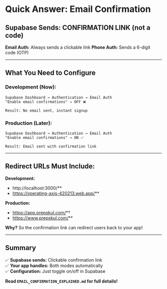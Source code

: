 # Quick Answer: Email Confirmation

## Supabase Sends: **CONFIRMATION LINK** (not a code)

**Email Auth:** Always sends a clickable link
**Phone Auth:** Sends a 6-digit code (OTP)

---

## What You Need to Configure

### Development (Now):
```
Supabase Dashboard → Authentication → Email Auth
"Enable email confirmations" → OFF ❌

Result: No email sent, instant signup
```

### Production (Later):
```
Supabase Dashboard → Authentication → Email Auth
"Enable email confirmations" → ON ✅

Result: Email sent with confirmation link
```

---

## Redirect URLs Must Include:

**Development:**
- http://localhost:3000/**
- https://operating-axis-420213.web.app/**

**Production:**
- https://app.prepskul.com/**
- https://www.prepskul.com/**

**Why?** So the confirmation link can redirect users back to your app!

---

## Summary

✅ **Supabase sends:** Clickable confirmation link  
✅ **Your app handles:** Both modes automatically  
✅ **Configuration:** Just toggle on/off in Supabase  

**Read `EMAIL_CONFIRMATION_EXPLAINED.md` for full details!**
